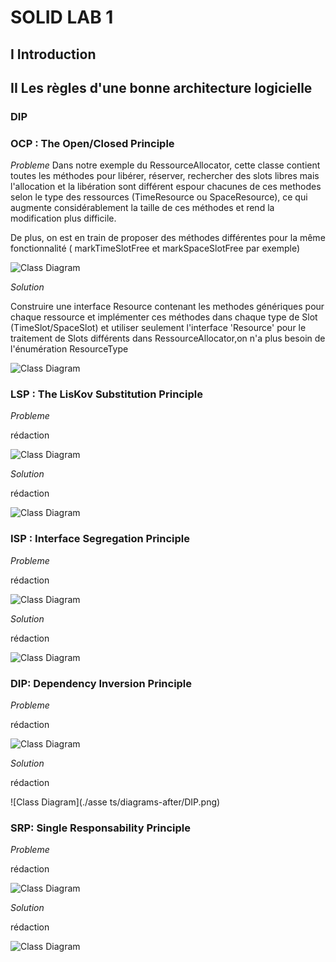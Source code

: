 # SOLID LAB 1


<h2> I Introduction </h2>


<h2>II Les règles d'une bonne architecture logicielle </h2>

<h3> DIP </h3>

<h3> OCP : The Open/Closed Principle </h3>

_Probleme_
Dans notre exemple du RessourceAllocator, cette classe contient toutes les méthodes pour libérer, réserver, rechercher des slots libres mais l'allocation et la libération sont différent espour chacunes de ces methodes selon le type des ressources (TimeResource ou SpaceResource), ce qui augmente considérablement la taille de ces méthodes et rend la modification plus difficile.

De plus, on est en train de proposer des méthodes différentes pour la même fonctionnalité ( markTimeSlotFree et markSpaceSlotFree par exemple)

![Class Diagram](./assets/diagrams-before/OCP.png) 

_Solution_

Construire une interface Resource contenant les methodes génériques pour chaque ressource et implémenter ces méthodes dans chaque type de Slot (TimeSlot/SpaceSlot) et utiliser seulement l'interface 'Resource' pour le traitement de Slots différents dans RessourceAllocator,on n'a plus besoin de l'énumération ResourceType

![Class Diagram](./assets/diagrams-after/OCP.png) 

<h3> LSP : The LisKov Substitution Principle </h3>

_Probleme_

rédaction

![Class Diagram](./assets/diagrams-before/LSP.png) 


_Solution_

rédaction

![Class Diagram](./assets/diagrams-after/LSP.png) 

<h3> ISP : Interface Segregation Principle </h3>

_Probleme_

rédaction

![Class Diagram](./assets/diagrams-before/ISP.png) 


_Solution_

rédaction

![Class Diagram](./assets/diagrams-after/ISP.png) 

<h3> DIP: Dependency Inversion Principle </h3>

_Probleme_

rédaction

![Class Diagram](./assets/diagrams-before/DIP.png) 


_Solution_

rédaction

![Class Diagram](./asse ts/diagrams-after/DIP.png) 


<h3> SRP: Single Responsability Principle  </h3>

_Probleme_

rédaction

![Class Diagram](./assets/diagrams-before/SRP.png) 


_Solution_

rédaction

![Class Diagram](./assets/diagrams-after/SRP.png) 

